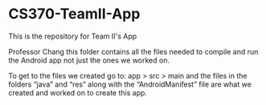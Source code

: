 # CS370-TeamII-App
This is the repository for Team II's App 

Professor Chang this folder contains all the files needed to compile and run the Android app not just the ones we worked on. 

To get to the files we created go to: 
app > src > main and the files in the folders “java” and “res” along with the “AndroidManifest” file are what we created and worked on to create this app.
